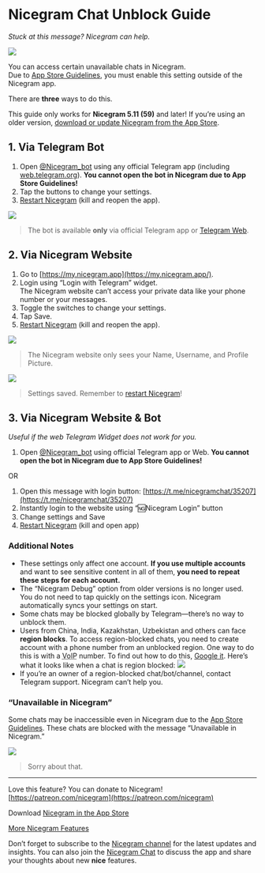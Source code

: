 # Nicegram Chat Unblock Guide
_Stuck at this message? Nicegram can help._

![](images/ChannelBlockedPornBubble.png)

You can access certain unavailable chats in Nicegram.  
Due to [App Store Guidelines][app-store-guidelines], you must enable this setting outside of the Nicegram app.

There are **three** ways to do this.

This guide only works for **Nicegram 5.11 (59)** and later! If you’re using an older version, [download or update Nicegram from the App Store][nicegram-app-store].


## 1. Via Telegram Bot

1.   Open [@Nicegram_bot](https://t.me/nicegram_bot) using any official Telegram app (including [web.telegram.org](https://web.telegram.org)). **You cannot open the bot in Nicegram due to App Store Guidelines!**
2.   Tap the buttons to change your settings.
3.   [Restart Nicegram][force-close] (kill and reopen the app).

![](images/UnlockBot.png)

> The bot is available **only** via official Telegram app or [Telegram Web](https://web.telegram.org).

## 2. Via Nicegram Website

1.   Go to [https://my.nicegram.app](https://my.nicegram.app/).
2.   Login using “Login with Telegram” widget.  
    The Nicegram website can’t access your private data like your phone number or your messages.
3.   Toggle the switches to change your settings.
4.   Tap Save.
5.   [Restart Nicegram][force-close] (kill and reopen the app).

![](images/LoginTelegramAuth.png)

> The Nicegram website only sees your Name, Username, and Profile Picture.


![](images/MyNicegramAppSettings.png)

> Settings saved. Remember to [restart Nicegram][force-close]!


## 3. Via Nicegram Website & Bot

_Useful if the web Telegram Widget does not work for you._

1.   Open [@Nicegram_bot](https://t.me/nicegram_bot) using official Telegram app or Web. **You cannot open the bot in Nicegram due to App Store Guidelines!**

<aside>OR</aside>

1.   Open this message with login button: [https://t.me/nicegramchat/35207](https://t.me/nicegramchat/35207)
2.   Instantly login to the website using “🆖Nicegram Login” button
3.   Change settings and Save
4.   [Restart Nicegram][force-close] (kill and open app)

### Additional Notes

* These settings only affect one account.  **If you use multiple accounts** and want to see sensitive content in all of them, **you need to repeat these steps for each account.**
* The “Nicegram Debug” option from older versions is no longer used. You do not need to tap quickly on the settings icon. Nicegram automatically syncs your settings on start.
* Some chats may be blocked globally by Telegram—there’s no way to unblock them.
* Users from China, India, Kazakhstan, Uzbekistan and others can face **region blocks**. To access region-blocked chats, you need to create account with a phone number from an unblocked region. One way to do this is with a <abbr title="Voice over Internet Protocol">VoIP</abbr> number. To find out how to do this, [Google it](https://www.google.com/search?q=voip+number+for+telegram). Here’s what it looks like when a chat is region blocked:
	![](images/ChannelBlockedPornMessage.png)
* If you’re an owner of a region-blocked chat/bot/channel, contact Telegram support. Nicegram can’t help you.  

### “Unavailable in Nicegram”

Some chats may be inaccessible even in Nicegram due to the [App Store Guidelines][app-store-guidelines]. These chats are blocked with the message “Unavailable in Nicegram.”


![](images/UnavailableInNicegram.png)

> Sorry about that.

<hr>

Love this feature? You can donate to Nicegram! [https://patreon.com/nicegram](https://patreon.com/nicegram)

Download [Nicegram in the App Store][nicegram-app-store]

[More Nicegram Features](/features)

Don’t forget to subscribe to the [Nicegram channel](https://t.me/nicegramapp) for the latest updates and insights. You can also join the [Nicegram Chat](https://t.me/nicegramchat) to discuss the app and share your thoughts about new **nice** features.

[app-store-guidelines]: https://developer.apple.com/app-store/review/guidelines/#user-generated-content
[nicegram-app-store]: https://itunes.apple.com/app/id1457369322
[force-close]: https://support.apple.com/en-us/HT201330
